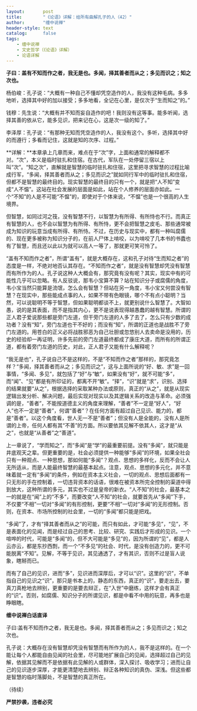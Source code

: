 ```yaml
---
layout:       post
title:        "《论语》详解：给所有曲解孔子的人（42）"
author:       "缠中说禅"
header-style: text
catalog:      false
tags:
    - 缠中说禅
    - 文史哲学（《论语》详解）
    - 论语详解
---
```


**子曰：盖有不知而作之者，我无是也。多闻，择其善者而从之；多见而识之；知之次也。**



杨伯峻：孔子说：“大概有一种自己不懂却凭空造作的人，我没有这种毛病。多多地听，选择其中好的加以接受；多多地看，全记在心里，是仅次于“生而知之”的。”

钱穆：先生说：“大概有并不知而妄自造作的吧！我则没有这等事。能多听闻，选择其善的依从它，能多见识，把来记在心，这是次一级的知了。”

李泽厚：孔子说：“有那种无知而凭空造作的人，我没有这个。多听，选择其中好的而遵行；多看而记住，这就是知的次序、过程。”



**详解：**本章承上几章而来，难点在于“次”字，上面和通常的解释都不对。“次”，本义是临时驻扎和住宿。在古代，军队在一处停留三宿以上叫“次”。“知之次”，直解就是智慧的临时驻扎和住宿，这里把寻求智慧的过程比喻成行军，“多闻，择其善者而从之；多见而识之”就如同行军中的临时驻扎和住宿，但都不是智慧的最终目的。现实智慧的最终目的只有一个，就是把“人不知”变成“人不愠”。这站在社会发展的层面是如此，站在个人修养的层面亦如此。一个“不知”的人是不可能“不愠”的，即使对于个体来说，“不愠”也是一个很高的人生境界。



但智慧，如同过河之筏，没有智慧不行，以智慧为有所得、有所恃也不行。而真正有智慧的人，也不会以智慧为有所得、有所恃，更不会把智慧之皮毛、那些通常被成为知识的玩意当成有所得、有所恃。不过，在历史与现实中，都有一种叫腐儒的、现在更多被称为知识分子的，在前人尸体上啃咬，以为啃咬了几本书的书蠹也有了智慧，而且还以此以为就可以高人一等了，那就更可笑可怜了。



“盖有不知而作之者”，所谓“盖有”，就是大概存在，这和孔子对待“生而知之者”的态度是一样，不绝对地否认其存在。“不知而作之者”，就是没有智慧却凭没有智慧而有所作为的人。孔子说这种人大概会有，那究竟有没有呢？其实，现实中有的可能性几乎可以忽略。有人反驳说，那韦小宝算不算？站在知识分子或腐儒的角度，韦小宝当然只能算是流氓，怎么会有智慧？但站在另一角度，韦小宝又何尝没有智慧？在现实中，那些能成点事的人，如果不带有色眼镜，哪个不有点小聪明？当然，可以说聪明不等于智慧，但如果聪明都谈不上，就更别说什么智慧了。大智如愚，说的是其表面，而不是指其内心，更不是说表现得越愚蠢的越有智慧。所谓的正人君子爱说那些都是旁门左道，但干旁门左道的人多了去了，怎么只有少数的成功者？没有“知”，旁门左道也干不好的；而没有“知”，所谓的正道也是战胜不了旁门左道的。用苍白的正义必将战胜邪恶为自己壮胆或忽悠别人去卖命是没用的，历史的经验却一再证明，许多先前的旁门左道最终都成了康庄大道，而所有的所谓正道，都有着旁门左道的历史，对此，正人君子又能有什么解释呢？



“我无是也”，孔子说自己不是这样的，不是“不知而作之者”那样的，那究竟怎样？“多闻，择其善者而从之；多见而识之”，这与上面所说的“好、敏、求”是一回事情，“多闻、多见”，就包括了“好”与“敏”，如果没有“好”，就不可能“多”，而“闻”、“见”都是有所印证的，都离不开“敏”。“择”，“识”就是“求”，识别、选择的结果就要“从之”，根据选择的采取某种办法或原则，真正的“从之”，就是从现实逻辑出发分析、解决问题，最后实现对现实以及其逻辑关系的改造与革命。必须强调的是，“善者”，不能按道德主义的角度来理解，“善者”不一定是“好人”，“好人”也不一定是“善者”，何谓“善者”？在任何方面有超过自己见识、能力的，都是“善者”。以这个角度看，世人无一不是“善者”；但没有人是全能的，没有人是所谓的上帝，任何人都有其“不善”的方面。所以要依其见解不依其人，这才是“从之”，也就是“从善者”之“善道”。



上一章说了，“学而知之”，而“多闻”是“学”的最重要前提。没有“多闻”，就只能是井底观天之辈。但更重要的是，社会必须提供一种能够“多闻”的环境，如果全社会只有一种观点、一种思想，那如何能“多闻”？观点、思想的多样化，反而不会让人无所适从，而是人能最终智慧的最基本起点。注意，观点、思想的多元化，并不意味着就一定有“多闻”的条件，例如在资本主义社会，一切的观点、思想后面都有一只无形的手在控制着，一切违背资本的话语，很难在被资本所完全控制的渠道中得到放大，这种所谓的多元，其实也不过是皇帝的新衣。“人不知”的社会，最基本之一的就是在“闻”上的“不多”，而要改变“人不知”的社会，就要首先从“多闻”下手，不仅要“不相”一切对“多闻”的有形控制，更要“不相”一切对“多闻”的无形控制。否则，在资本、市场所控制的社会里，一切的“多闻”都只能是把戏。



“多闻”了，才有“择其善者而从之”的可能，而只有如此，才可能“多见”，“见”，不是表面化的见闻，而是经过自己的思考、比较、研究、实践后才形成的见识。一个喧哗的时代，可能是“多闻“的，但不大可能是“多见”的，因为所谓的“见”，都是人云亦云，都是东抄西剽，而一个“不多见“的社会、时代，是没有创造力的，更不可能脱离“不知”。见解，不等于见识，其见通透了，才有其识，否则不过是盲人说象，瞎掰而已。



而有了自己的见识，进而“多”，见识进而深厚后，才可以“识”。这里的“识”，不单指自己的见识之“识”，那只是书本上的，静态的东西，真正的“识”，要走出去，要真刀真枪地去辨别，更重要的是要去辩正，在“入世”中磨练，这样才会有真正的“识”。否则，如腐儒、知识分子的所谓见识，都是中看不中用的玩意，再多也是睁眼瞎。



**缠中说禅白话直译**



子曰∶盖有不知而作之者，我无是也。多闻，择其善者而从之；多见而识之；知之次也。



孔子说：大概存在没有智慧却凭没有智慧而有所作为的人，我不是这样的。在一个能让每个人都能自由见闻的社会里，尽可能地扩展自己的见闻，选择超过自己的见解，依据其见解而不是依据有此见解的人或群体，深入探讨、吸收学习；进而让自己的见识逐步深厚，才能更清楚地去辨别、辩正各种知识的真伪、深浅。但这些都是智慧的临时落脚处，不是智慧的真正所在。



（待续）



**严禁抄袭，违者必究**
